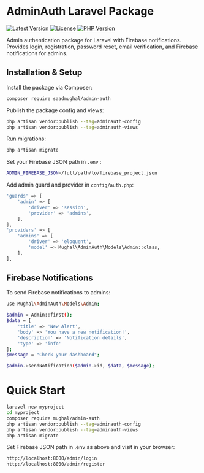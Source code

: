 # AdminAuth Laravel Package

[![Latest Version](https://img.shields.io/packagist/v/saadmughal/admin-auth.svg)](https://packagist.org/packages/saadmughal/admin-auth)
[![License](https://img.shields.io/packagist/l/saadmughal/admin-auth.svg)](https://packagist.org/packages/saadmughal/admin-auth)
[![PHP Version](https://img.shields.io/packagist/php-v/saadmughal/admin-auth.svg)](https://www.php.net/)

Admin authentication package for Laravel with Firebase notifications. Provides login, registration, password reset, email verification, and Firebase notifications for admins.

## Installation & Setup

Install the package via Composer:

```bash
composer require saadmughal/admin-auth
```

Publish the package config and views:
```bash
php artisan vendor:publish --tag=adminauth-config
php artisan vendor:publish --tag=adminauth-views
```

Run migrations:
```bash
php artisan migrate
```

Set your Firebase JSON path in `.env` :
```bash
ADMIN_FIREBASE_JSON=/full/path/to/firebase_project.json
```

Add admin guard and provider in `config/auth.php`:
```bash
'guards' => [
    'admin' => [
        'driver' => 'session',
        'provider' => 'admins',
    ],
],
'providers' => [
    'admins' => [
        'driver' => 'eloquent',
        'model' => Mughal\AdminAuth\Models\Admin::class,
    ],
],
```

## Firebase Notifications
To send Firebase notifications to admins:
```bash
use Mughal\AdminAuth\Models\Admin;

$admin = Admin::first();
$data = [
    'title' => 'New Alert',
    'body' => 'You have a new notification!',
    'description' => 'Notification details',
    'type' => 'info'
];
$message = "Check your dashboard";

$admin->sendNotification($admin->id, $data, $message);
```

# Quick Start
```bash
laravel new myproject
cd myproject
composer require mughal/admin-auth
php artisan vendor:publish --tag=adminauth-config
php artisan vendor:publish --tag=adminauth-views
php artisan migrate
```

Set Firebase JSON path in .env as above and visit in your browser:
```bash
http://localhost:8000/admin/login
http://localhost:8000/admin/register
```
